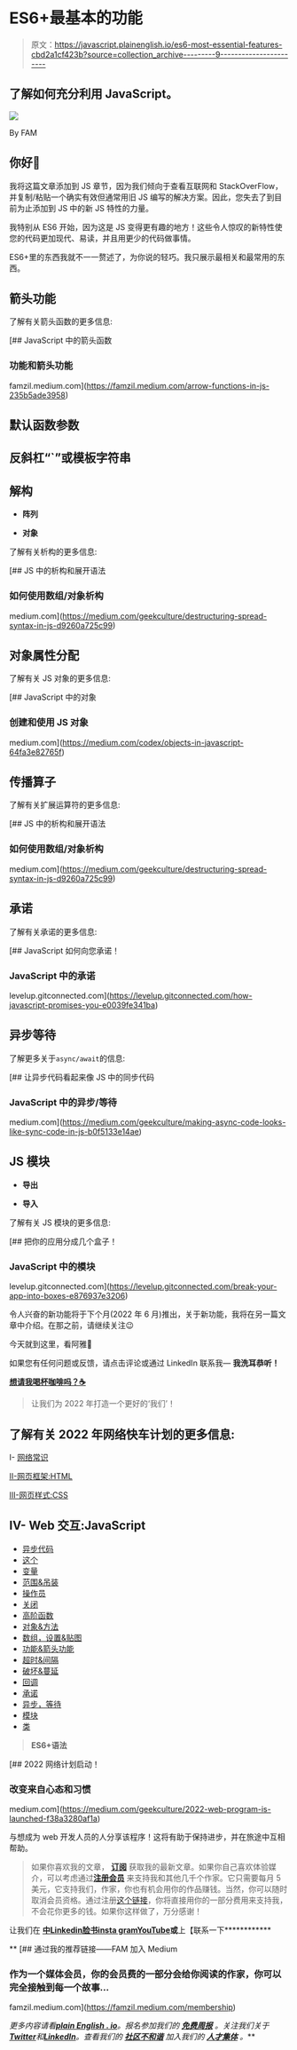 # ES6+最基本的功能

> 原文：<https://javascript.plainenglish.io/es6-most-essential-features-cbd2a1cf423b?source=collection_archive---------9----------------------->

## 了解如何充分利用 JavaScript。

![](img/4c658f0519657947c932aac7fb489112.png)

By FAM

## 你好👋

我将这篇文章添加到 JS 章节，因为我们倾向于查看互联网和 StackOverFlow，并复制/粘贴一个确实有效但通常用旧 JS 编写的解决方案。因此，您失去了到目前为止添加到 JS 中的新 JS 特性的力量。

我特别从 ES6 开始，因为这是 JS 变得更有趣的地方！这些令人惊叹的新特性使您的代码更加现代、易读，并且用更少的代码做事情。

ES6+里的东西我就不一一赘述了，为你说的轻巧。我只展示最相关和最常用的东西。

## 箭头功能

了解有关箭头函数的更多信息:

[](https://famzil.medium.com/arrow-functions-in-js-235b5ade3958) [## JavaScript 中的箭头函数

### 功能和箭头功能

famzil.medium.com](https://famzil.medium.com/arrow-functions-in-js-235b5ade3958) 

## 默认函数参数

## 反斜杠“`”或模板字符串

## 解构

*   **阵列**

*   **对象**

了解有关析构的更多信息:

[](https://medium.com/geekculture/destructuring-spread-syntax-in-js-d9260a725c99) [## JS 中的析构和展开语法

### 如何使用数组/对象析构

medium.com](https://medium.com/geekculture/destructuring-spread-syntax-in-js-d9260a725c99) 

## 对象属性分配

了解有关 JS 对象的更多信息:

[](https://medium.com/codex/objects-in-javascript-64fa3e82765f) [## JavaScript 中的对象

### 创建和使用 JS 对象

medium.com](https://medium.com/codex/objects-in-javascript-64fa3e82765f) 

## 传播算子

了解有关扩展运算符的更多信息:

[](https://medium.com/geekculture/destructuring-spread-syntax-in-js-d9260a725c99) [## JS 中的析构和展开语法

### 如何使用数组/对象析构

medium.com](https://medium.com/geekculture/destructuring-spread-syntax-in-js-d9260a725c99) 

## 承诺

了解有关承诺的更多信息:

[](https://levelup.gitconnected.com/how-javascript-promises-you-e0039fe341ba) [## JavaScript 如何向您承诺！

### JavaScript 中的承诺

levelup.gitconnected.com](https://levelup.gitconnected.com/how-javascript-promises-you-e0039fe341ba) 

## 异步等待

了解更多关于`async/await`的信息:

[](https://medium.com/geekculture/making-async-code-looks-like-sync-code-in-js-b0f5133e14ae) [## 让异步代码看起来像 JS 中的同步代码

### JavaScript 中的异步/等待

medium.com](https://medium.com/geekculture/making-async-code-looks-like-sync-code-in-js-b0f5133e14ae) 

## JS 模块

*   **导出**

*   **导入**

了解有关 JS 模块的更多信息:

[](https://levelup.gitconnected.com/break-your-app-into-boxes-e876937e3206) [## 把你的应用分成几个盒子！

### JavaScript 中的模块

levelup.gitconnected.com](https://levelup.gitconnected.com/break-your-app-into-boxes-e876937e3206) 

令人兴奋的新功能将于下个月(2022 年 6 月)推出，关于新功能，我将在另一篇文章中介绍。在那之前，请继续关注😉

今天就到这里，看阿雅🙋

如果您有任何问题或反馈，请点击评论或通过 LinkedIn 联系我— **我洗耳恭听！**

[**想请我喝杯咖啡吗？☕️**](https://www.buymeacoffee.com/fatimaamzil)

> 让我们为 2022 年打造一个更好的‘我们’！

## 了解有关 2022 年网络快车计划的更多信息:

I- [网络常识](https://medium.com/geekculture/2022-web-program-chapter-n-1-is-done-499fb0707220?source=your_stories_page----------------------------------------)

[II-网页框架:HTML](https://famzil.medium.com/your-html-essentials-69d9b2349355?source=your_stories_page----------------------------------------)

[III-网页样式:CSS](https://medium.com/geekculture/recap-of-the-css-chapter-ae388d51e564?source=your_stories_page----------------------------------------)

## IV- Web 交互:JavaScript

*   [异步代码](/can-the-web-live-without-asynchronous-code-7f61fe2e862e?source=your_stories_page----------------------------------------)
*   [这个](https://medium.com/geekculture/this-for-developers-5dc91d499677?source=your_stories_page----------------------------------------)
*   [变量](https://medium.com/codex/js-variables-what-you-need-to-know-fb8994ed9d0d?source=your_stories_page-------------------------------------)
*   [范围&吊装](/js-mechanism-you-should-know-12431e094103?source=your_stories_page-------------------------------------)
*   [操作员](/js-operators-3511c8545719?source=your_stories_page-------------------------------------)
*   [关闭](https://famzil.medium.com/js-closures-99666fe36a6a?source=your_stories_page-------------------------------------)
*   [高阶函数](https://famzil.medium.com/whats-hof-in-javascript-9fb68a9c3f6f?source=your_stories_page-------------------------------------)
*   [对象&方法](https://famzil.medium.com/objects-in-javascript-64fa3e82765f?source=your_stories_page-------------------------------------)
*   [数组，设置&贴图](/data-structures-in-js-9a13f7aa82b3?source=your_stories_page-------------------------------------)
*   [功能&箭头功能](https://famzil.medium.com/arrow-functions-in-js-235b5ade3958?source=your_stories_page-------------------------------------)
*   [超时&间隔](https://famzil.medium.com/timing-events-in-javascript-d44c24ed8641?source=your_stories_page-------------------------------------)
*   [破坏&蔓延](https://famzil.medium.com/destructuring-spread-syntax-in-js-d9260a725c99)
*   [回调](https://famzil.medium.com/call-me-back-later-in-javascript-9cdb74aafca3?source=your_stories_page-------------------------------------)
*   [承诺](https://famzil.medium.com/how-javascript-promises-you-e0039fe341ba?source=your_stories_page-------------------------------------)
*   [异步，等待](https://famzil.medium.com/making-async-code-looks-like-sync-code-in-js-b0f5133e14ae)
*   [模块](https://famzil.medium.com/break-your-app-into-boxes-e876937e3206?source=your_stories_page-------------------------------------)
*   [类](https://famzil.medium.com/yes-js-does-have-classes-82b1093d1362?source=your_stories_page-------------------------------------)

> **ES6+语法**

[](https://medium.com/geekculture/2022-web-program-is-launched-f38a3280af1a) [## 2022 网络计划启动！

### 改变来自心态和习惯

medium.com](https://medium.com/geekculture/2022-web-program-is-launched-f38a3280af1a) 

与想成为 web 开发人员的人分享该程序！这将有助于保持进步，并在旅途中互相帮助。

> 如果你喜欢我的文章， [**订阅**](https://famzil.medium.com/subscribe) 获取我的最新文章。如果你自己喜欢体验媒介，可以考虑通过[**注册会员**](https://famzil.medium.com/membership) 来支持我和其他几千个作家。它只需要每月 5 美元，它支持我们，作家，你也有机会用你的作品赚钱。当然，你可以随时取消会员资格。通过注册[这个链接](https://famzil.medium.com/membership)，你将直接用你的一部分费用来支持我，不会花你更多的钱。如果你这样做了，万分感谢！

让我们在 [**中**](https://medium.com/@famzil/)**[**Linkedin**](https://www.linkedin.com/in/fatima-amzil-9031ba95/)**[**脸书**](https://www.facebook.com/The-Front-End-World)**[**insta gram**](https://www.instagram.com/the_frontend_world/)**[**YouTube**](https://www.youtube.com/channel/UCaxr-f9r6P1u7Y7SKFHi12g)**或**上【联系一下************

**[](https://famzil.medium.com/membership) [## 通过我的推荐链接——FAM 加入 Medium

### 作为一个媒体会员，你的会员费的一部分会给你阅读的作家，你可以完全接触到每一个故事…

famzil.medium.com](https://famzil.medium.com/membership) 

*更多内容请看*[***plain English . io***](https://plainenglish.io/)*。报名参加我们的* [***免费周报***](http://newsletter.plainenglish.io/) *。关注我们关于*[***Twitter***](https://twitter.com/inPlainEngHQ)*和*[***LinkedIn***](https://www.linkedin.com/company/inplainenglish/)*。查看我们的* [***社区不和谐***](https://discord.gg/GtDtUAvyhW) *加入我们的* [***人才集体***](https://inplainenglish.pallet.com/talent/welcome) *。***